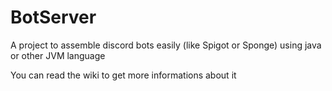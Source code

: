 # BotServer
A project to assemble discord bots easily (like Spigot or Sponge) using java or other JVM language

You can read the wiki to get more informations about it
